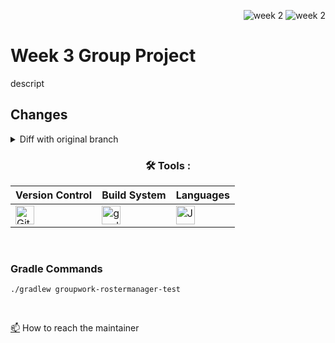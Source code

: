 <div align="right">
 
![week 2](https://img.shields.io/github/actions/workflow/status/Kyle-Gortych-Kenzie-Group-Work-T2/Week3GroupWork/main.yml?label=main) ![week 2](https://img.shields.io/github/actions/workflow/status/Kyle-Gortych-Kenzie-Group-Work-T2/Week3GroupWork/original.yml?label=original)

</div>

# Week 3 Group Project
descript

## Changes
<details>
<summary>Diff with original branch</summary>

<details>
<summary>blank.java</summary>
 
```diff
blank
```
</details>

</details>

<div align="center">
 
### :hammer_and_wrench: Tools :

| Version Control | Build System | Languages |
| --------------- | ------------ | --------- |
| <img src="https://img.shields.io/badge/Git-white?style=plastic&logo=git&logoColor=red" title="Git" alt="Git" height="30"/> | <img src="https://img.shields.io/badge/Gradle-white?style=plastic&logo=gradle&logoColor=black" title="gradle" alt="gradle" height="30"/> | <img src="https://custom-icon-badges.demolab.com/badge/Java-white.svg?&sytle=plastic&logo=java" title="Java" alt="Java" height="30"/> |
</div>
<br>

### Gradle Commands
```console
./gradlew groupwork-rostermanager-test
```
<br>

<a href="your-gmail-link?">:mailbox:</a> How to reach the maintainer
